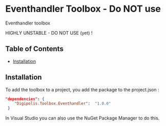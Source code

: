 # Eventhandler Toolbox - Do NOT use

Eventhandler toolbox

HIGHLY UNSTABLE - DO NOT USE (yet) !

## Table of Contents

<!-- START doctoc generated TOC please keep comment here to allow auto update -->
<!-- DON'T EDIT THIS SECTION, INSTEAD RE-RUN doctoc TO UPDATE -->

- [Installation](#installation)

<!-- END doctoc generated TOC please keep comment here to allow auto update -->

## Installation

To add the toolbox to a project, you add the package to the project.json :

``` json
"dependencies": {
    "Digipolis.Toolbox.Eventhandler":  "1.0.0"
 }
```

In Visual Studio you can also use the NuGet Package Manager to do this.
